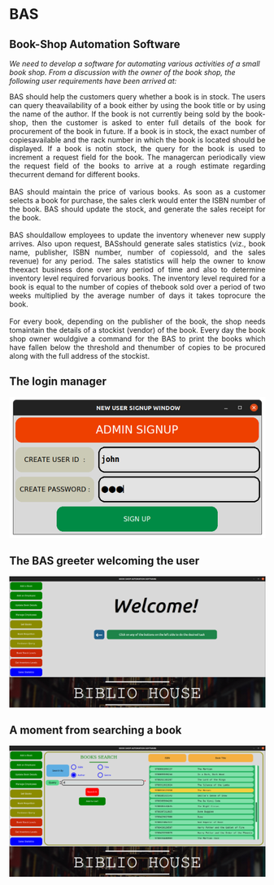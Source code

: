 # BAS
## Book-Shop Automation Software

*We need to develop a software for automating various activities of a small book shop. From a
discussion with the owner of the book shop, the following user requirements have been arrived
at:*
<p align="justify">BAS should help the customers query whether a book is in stock. The users can query theavailability of a book either by using the book title or by using the name of the author. If the book is not currently being sold by the book-shop, then the customer is asked to enter full details of the book for procurement of the book in future. If a book is in stock, the exact number of copiesavailable and the rack number in which the book is located should be displayed. If a book is notin stock, the query for the book is used to increment a request field for the book. The managercan periodically view the request field of the books to arrive at a rough estimate regarding thecurrent demand for different books.<br><br>BAS should maintain the price of various books. As soon as a customer selects a book for purchase, the sales clerk would enter the ISBN number of the book. BAS should update the stock, and generate the sales receipt for the book. <br><br>BAS shouldallow employees to update the inventory whenever new supply arrives. Also upon request, BASshould generate sales statistics (viz., book name, publisher, ISBN number, number of copiessold, and the sales revenue) for any period. The sales statistics will help the owner to know theexact business done over any period of time and also to determine inventory level required forvarious books. The inventory level required for a book is equal to the number of copies of thebook sold over a period of two weeks multiplied by the average number of days it takes toprocure the book.<br><br>For every book, depending on the publisher of the book, the shop needs tomaintain the details of a stockist (vendor) of the book. Every day the book shop owner wouldgive a command for the BAS to print the books which have fallen below the threshold and thenumber of copies to be procured along with the full address of the stockist.</p>

## The login manager
<p align="center">
<img src="./login_screenshot.png" />
</p>

## The BAS greeter welcoming the user
<p align="center">
<img src="./bas_screenshot.png" />
</p>


## A moment from searching a book
<p align="center">
<img src="./search_screenshot.png" />
</p>

